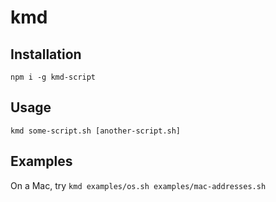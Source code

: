 # kmd

## Installation

`npm i -g kmd-script`

## Usage

`kmd some-script.sh [another-script.sh]`

## Examples

On a Mac, try `kmd examples/os.sh examples/mac-addresses.sh`
